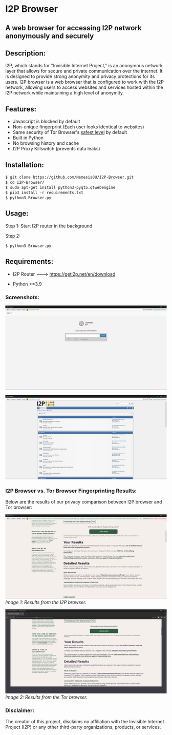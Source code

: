 # I2P Browser
## A web browser for accessing I2P network anonymously and securely
## Description:
I2P, which stands for "Invisible Internet Project," is an anonymous network layer that allows for secure and private communication over the internet. It is designed to provide strong anonymity and privacy protections for its users. I2P browser is a web browser that is configured to work with the I2P network, allowing users to access websites and services hosted within the I2P network while maintaining a high level of anonymity.

## Features:

- Javascript is blocked by default
- Non-unique fingerprint (Each user looks identical to websites)
- Same security of Tor Browser's [safest level](https://tb-manual.torproject.org/security-settings/) by default
- Built in Python
- No browsing history and cache
- I2P Proxy Killswitch (prevents data leaks)

## Installation:

    $ git clone https://github.com/Nemesis0U/I2P-Browser.git
    $ cd I2P-Browser/
    $ sudo apt-get install python3-pyqt5.qtwebengine
    $ pip3 install -r requirements.txt
    $ python3 Browser.py

## Usage:
Step 1: Start I2P router in the background

Step 2:

    $ python3 Browser.py

## Requirements:

- I2P Router ---> https://geti2p.net/en/download

- Python >=3.9


### Screenshots:

![screenshot](screenshots/screenshot3.png)

![screenshot](screenshots/screenshot2.png)

### I2P Browser vs. Tor Browser Fingerprinting Results:

Below are the results of our privacy comparison between I2P browser and Tor browser:

![I2P Browser](screenshots/eff_results_i2p.png)
*Image 1: Results from the I2P browser.*

![Tor Browser](screenshots/eff_results_tor.png)
*Image 2: Results from the Tor browser.*



### Disclaimer:

The creator of this project, disclaims no affiliation with the Invisible Internet Project (I2P) or any other third-party organizations, products, or services.